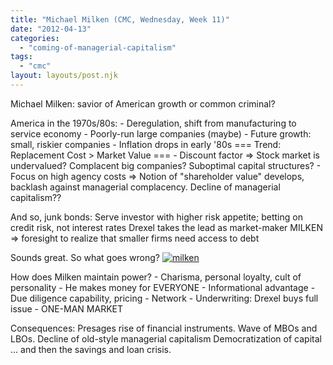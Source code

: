 ```yaml
---
title: "Michael Milken (CMC, Wednesday, Week 11)"
date: "2012-04-13"
categories: 
  - "coming-of-managerial-capitalism"
tags: 
  - "cmc"
layout: layouts/post.njk
---
```


Michael Milken: savior of American growth or common criminal?

America in the 1970s/80s: - Deregulation, shift from manufacturing to service economy - Poorly-run large companies (maybe) - Future growth: small, riskier companies - Inflation drops in early '80s === Trend: Replacement Cost > Market Value === - Discount factor => Stock market is undervalued? Complacent big companies? Suboptimal capital structures? - Focus on high agency costs => Notion of "shareholder value" develops, backlash against managerial complacency. Decline of managerial capitalism??

And so, junk bonds: Serve investor with higher risk appetite; betting on credit risk, not interest rates Drexel takes the lead as market-maker MILKEN => foresight to realize that smaller firms need access to debt

Sounds great. So what goes wrong? [![](images/milken1-1024x672.jpg "milken")](http://colinbarry.com/wp-content/uploads/2012/04/milken1.jpg)

How does Milken maintain power? - Charisma, personal loyalty, cult of personality - He makes money for EVERYONE - Informational advantage - Due diligence capability, pricing - Network - Underwriting: Drexel buys full issue - ONE-MAN MARKET

Consequences: Presages rise of financial instruments. Wave of MBOs and LBOs. Decline of old-style managerial capitalism Democratization of capital ... and then the savings and loan crisis.
